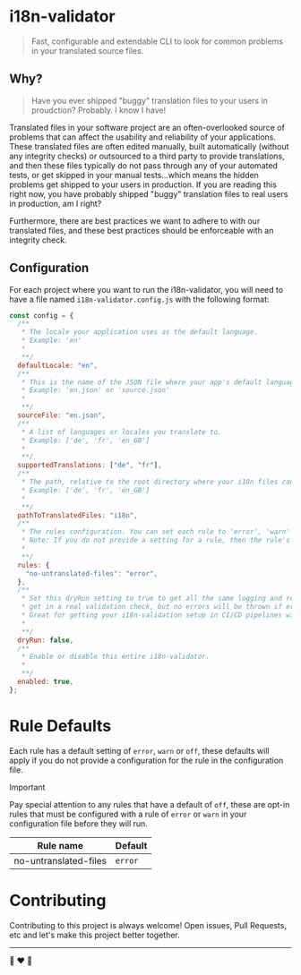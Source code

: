 # i18n-validator

> Fast, configurable and extendable CLI to look for common problems in your translated source files.

## Why?

> Have you ever shipped "buggy" translation files to your users in proudction? Probably. I know I have!

Translated files in your software project are an often-overlooked source of problems that can affect the usability and reliability of your applications. These translated files are often edited manually, built automatically (without any integrity checks) or outsourced to a third party to provide translations, and then these files typically do not pass through any of your automated tests, or get skipped in your manual tests...which means the hidden problems get shipped to your users in production. If you are reading this right now, you have probably shipped "buggy" translation files to real users in production, am I right?

Furthermore, there are best practices we want to adhere to with our translated files, and these best practices should be enforceable with an integrity check.

## Configuration

For each project where you want to run the i18n-validator, you will need to have a file named `i18n-validator.config.js` with the following format:

```js
const config = {
  /**
   * The locale your application uses as the default language.
   * Example: 'en'
   *
   **/
  defaultLocale: "en",
  /**
   * This is the name of the JSON file where your app's default language is defined.
   * Example: 'en.json' or 'source.json'
   *
   **/
  sourceFile: "en.json",
  /**
   * A list of languages or locales you translate to.
   * Example: ['de', 'fr', 'en_GB']
   *
   **/
  supportedTranslations: ["de", "fr"],
  /**
   * The path, relative to the root directory where your i18n files can be located.
   * Example: ['de', 'fr', 'en_GB']
   *
   **/
  pathToTranslatedFiles: "i18n",
  /**
   * The rules configuration. You can set each rule to 'error', 'warn' or 'off'
   * Note: If you do not provide a setting for a rule, then the rule's default setting will apply.
   *
   **/
  rules: {
    "no-untranslated-files": "error",
  },
  /**
   * Set this dryRun setting to true to get all the same logging and reporting you would
   * get in a real validation check, but no errors will be thrown if errors are found.
   * Great for getting your i18n-validation setup in CI/CD pipelines without breaking your builds.
   *
   **/
  dryRun: false,
  /**
   * Enable or disable this entire i18n-validator.
   *
   **/
  enabled: true,
};
```

# Rule Defaults

Each rule has a default setting of `error`, `warn` or `off`, these defaults will apply if you do not provide a configuration for the rule in the configuration file.

> [!IMPORTANT]
> Pay special attention to any rules that have a default of `off`, these are opt-in rules that must be configured with a rule of `error` or `warn` in your configuration file before they will run.

| Rule name             | Default |
| --------------------- | ------- |
| no-untranslated-files | `error` |

# Contributing

Contributing to this project is always welcome! Open issues, Pull Requests, etc and let's make this project better together.

---

:rainbow: :heart: :hamburger:
